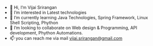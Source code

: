 - 👋 Hi, I’m Vijai Srirangan
- 👀 I’m interested in Latest technologies
- 🌱 I’m currently learning Java Technologies, Spring Framework, Linux Shell Scripting, Phython
- 💞️ I’m looking to collaborate on Web design & Programming, API development, Phython Automations.
- 📫 you can reach me via mail vijai.srirangan@gmail.com

<!---
vivad/vivad is a ✨ special ✨ repository because its `README.md` (this file) appears on your GitHub profile.
You can click the Preview link to take a look at your changes.
--->
